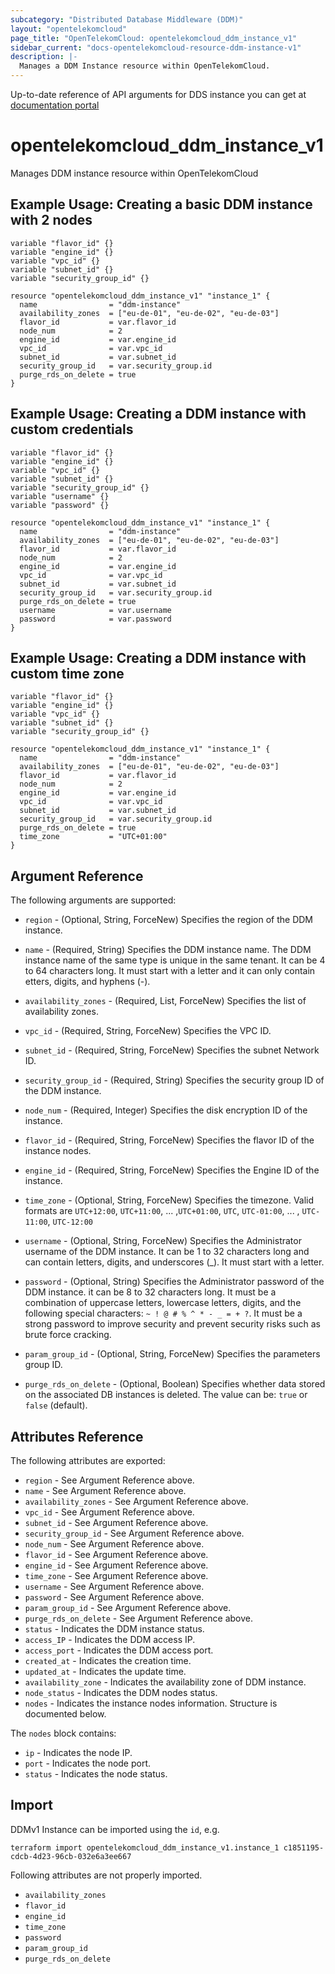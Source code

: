 ```yaml
---
subcategory: "Distributed Database Middleware (DDM)"
layout: "opentelekomcloud"
page_title: "OpenTelekomCloud: opentelekomcloud_ddm_instance_v1"
sidebar_current: "docs-opentelekomcloud-resource-ddm-instance-v1"
description: |-
  Manages a DDM Instance resource within OpenTelekomCloud.
---
```


Up-to-date reference of API arguments for DDS instance you can get at
[documentation portal](https://docs.otc.t-systems.com/distributed-database-middleware/api-ref/apis_recommended/ddm_instances)

# opentelekomcloud_ddm_instance_v1

Manages DDM instance resource within OpenTelekomCloud

## Example Usage: Creating a basic DDM instance with 2 nodes
```hcl
variable "flavor_id" {}
variable "engine_id" {}
variable "vpc_id" {}
variable "subnet_id" {}
variable "security_group_id" {}

resource "opentelekomcloud_ddm_instance_v1" "instance_1" {
  name                = "ddm-instance"
  availability_zones  = ["eu-de-01", "eu-de-02", "eu-de-03"]
  flavor_id           = var.flavor_id
  node_num            = 2
  engine_id           = var.engine_id
  vpc_id              = var.vpc_id
  subnet_id           = var.subnet_id
  security_group_id   = var.security_group.id
  purge_rds_on_delete = true
}
```

## Example Usage: Creating a DDM instance with custom credentials
```hcl
variable "flavor_id" {}
variable "engine_id" {}
variable "vpc_id" {}
variable "subnet_id" {}
variable "security_group_id" {}
variable "username" {}
variable "password" {}

resource "opentelekomcloud_ddm_instance_v1" "instance_1" {
  name                = "ddm-instance"
  availability_zones  = ["eu-de-01", "eu-de-02", "eu-de-03"]
  flavor_id           = var.flavor_id
  node_num            = 2
  engine_id           = var.engine_id
  vpc_id              = var.vpc_id
  subnet_id           = var.subnet_id
  security_group_id   = var.security_group.id
  purge_rds_on_delete = true
  username            = var.username
  password            = var.password
}
```

## Example Usage: Creating a DDM instance with custom time zone
```hcl
variable "flavor_id" {}
variable "engine_id" {}
variable "vpc_id" {}
variable "subnet_id" {}
variable "security_group_id" {}

resource "opentelekomcloud_ddm_instance_v1" "instance_1" {
  name                = "ddm-instance"
  availability_zones  = ["eu-de-01", "eu-de-02", "eu-de-03"]
  flavor_id           = var.flavor_id
  node_num            = 2
  engine_id           = var.engine_id
  vpc_id              = var.vpc_id
  subnet_id           = var.subnet_id
  security_group_id   = var.security_group.id
  purge_rds_on_delete = true
  time_zone           = "UTC+01:00"
}
```

## Argument Reference

The following arguments are supported:

* `region` - (Optional, String, ForceNew) Specifies the region of the DDM instance.

* `name` - (Required, String) Specifies the DDM instance name. The DDM instance name of the same
  type is unique in the same tenant. It can be  4 to 64 characters long. It must start with a letter and it can only contain etters, digits, and hyphens (-).

* `availability_zones` - (Required, List, ForceNew) Specifies the list of availability zones.

* `vpc_id` - (Required, String, ForceNew) Specifies the VPC ID.

* `subnet_id` - (Required, String, ForceNew) Specifies the subnet Network ID.

* `security_group_id` - (Required, String) Specifies the security group ID of the DDM instance.

* `node_num` - (Required, Integer) Specifies the disk encryption ID of the instance.

* `flavor_id` - (Required, String, ForceNew) Specifies the flavor ID of the instance nodes.

* `engine_id` - (Required, String, ForceNew) Specifies the Engine ID of the instance.

* `time_zone` - (Optional, String, ForceNew) Specifies the timezone. Valid formats are `UTC+12:00`, `UTC+11:00`, ... ,`UTC+01:00`, `UTC`, `UTC-01:00`, ... , `UTC-11:00`, `UTC-12:00`

* `username` - (Optional, String, ForceNew) Specifies the Administrator username of the DDM instance. It can be 1 to 32 characters long and can contain letters, digits, and underscores (_). It must start with a letter.

* `password` - (Optional, String) Specifies the Administrator password of the DDM instance. it can be 8 to 32 characters long. It must be a combination of uppercase letters, lowercase letters, digits, and the following special characters: `~ ! @ # % ^ * - _ = + ?`. It must be a strong password to improve security and prevent security risks such as brute force cracking.

* `param_group_id` - (Optional, String, ForceNew) Specifies the parameters group ID.

* `purge_rds_on_delete` - (Optional, Boolean) Specifies whether data stored on the associated DB instances is deleted. The value can be: `true` or `false` (default).


## Attributes Reference

The following attributes are exported:

* `region` - See Argument Reference above.
* `name` - See Argument Reference above.
* `availability_zones` - See Argument Reference above.
* `vpc_id` - See Argument Reference above.
* `subnet_id` - See Argument Reference above.
* `security_group_id` - See Argument Reference above.
* `node_num` - See Argument Reference above.
* `flavor_id` - See Argument Reference above.
* `engine_id` - See Argument Reference above.
* `time_zone` - See Argument Reference above.
* `username` - See Argument Reference above.
* `password` - See Argument Reference above.
* `param_group_id` - See Argument Reference above.
* `purge_rds_on_delete` - See Argument Reference above.
* `status` - Indicates the DDM instance status.
* `access_IP` - Indicates the DDM access IP.
* `access_port` - Indicates the DDM access port.
* `created_at` - Indicates the creation time.
* `updated_at` - Indicates the update time.
* `availability_zone` - Indicates the availability zone of DDM instance.
* `node_status` - Indicates the DDM nodes status.
* `nodes` - Indicates the instance nodes information. Structure is documented below.

The `nodes` block contains:

  - `ip` - Indicates the node IP.
  - `port` - Indicates the node port.
  - `status` - Indicates the node status.


## Import

DDMv1 Instance can be imported using the `id`, e.g.

```shell
terraform import opentelekomcloud_ddm_instance_v1.instance_1 c1851195-cdcb-4d23-96cb-032e6a3ee667
```

Following attributes are not properly imported.
* `availability_zones`
* `flavor_id`
* `engine_id`
* `time_zone`
* `password`
* `param_group_id`
* `purge_rds_on_delete`
